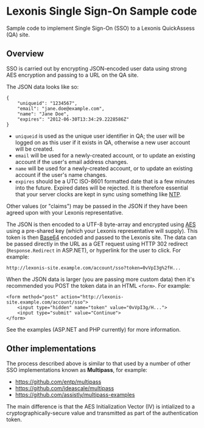 # Lexonis Single Sign-On Sample code #

Sample code to implement Single Sign-On (SSO) to a Lexonis QuickAssess (QA) site. 

## Overview ##

SSO is carried out by encrypting JSON-encoded user data using strong AES encryption and passing to a URL on the QA site. 

The JSON data looks like so:

    { 
        "uniqueid": "1234567",       
        "email": "jane.doe@example.com",
        "name": "Jane Doe",
        "expires": "2012-06-30T13:34:29.2228586Z"
    }

* `uniqueid` is used as the unique user identifier in QA; the user will be logged on as this user if it exists in QA, otherwise a new user account will be created.
* `email` will be used for a newly-created account, or to update an existing account if the user's email address changes.  
* `name` will be used for a newly-created account, or to update an existing account if the user's name changes.
* `expires` should be a UTC ISO-8601 formatted date that is a few minutes into the future. Expired dates will be rejected. It is therefore essential that your server clocks are kept in sync using something like [NTP](http://en.wikipedia.org/wiki/Network_Time_Protocol).

Other values (or "claims") may be passed in the JSON if they have been agreed upon with your Lexonis representative.

The JSON is then encoded to a UTF-8 byte-array and encrypted using [AES](http://en.wikipedia.org/wiki/Advanced_Encryption_Standard) using a pre-shared key (which your Lexonis representative will supply). This token is then [Base64](http://en.wikipedia.org/wiki/Base64) encoded and passed to the Lexonis site. The data can be passed directly in the URL as a GET request using HTTP 302 redirect (`Response.Redirect` in ASP.NET), or hyperlink for the user to click. For example:

    http://lexonis-site.example.com/account/sso?token=0vVpI3g%2fH...

When the JSON data is larger (you are passing more custom data) then it's recommended you POST the token data in an HTML `<form>`. For example:

    <form method="post" action="http://lexonis-site.example.com/account/sso">
        <input type="hidden" name="token" value="0vVpI3g/H...">
        <input type="submit" value="Continue">
    </form>

See the examples (ASP.NET and PHP currently) for more information.

## Other implementations ##

The process described above is similar to that used by a number of other SSO implementations known as **Multipass**, for example:

* https://github.com/entp/multipass
* https://github.com/ideascale/multipass
* https://github.com/assistly/multipass-examples

The main difference is that the AES Initialization Vector (IV) is intialized to a cryptographically-secure value and transmitted as part of the authentication token.
